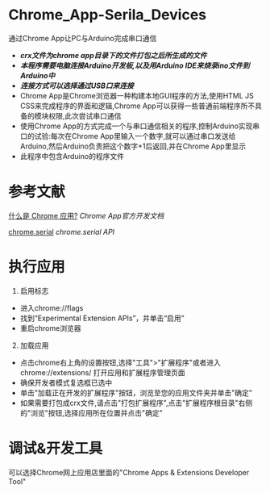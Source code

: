 # Chrome_App-Serila_Devices
通过Chrome App让PC与Arduino完成串口通信
- ***crx文件为chrome app目录下的文件打包之后所生成的文件***
- ***本程序需要电脑连接Arduino开发板,以及用Arduino IDE来烧录ino文件到Arduino中***
- ***连接方式可以选择通过USB口来连接***
- Chrome App是Chrome浏览器一种构建本地GUI程序的方法,使用HTML JS CSS来完成程序的界面和逻辑,Chrome App可以获得一些普通前端程序所不具备的模块权限,此次尝试串口通信
- 使用Chrome App的方式完成一个与串口通信相关的程序,控制Arduino实现串口的试验:每次在Chrome App里输入一个数字,就可以通过串口发送给Arduino,然后Arduino负责把这个数字+1后返回,并在Chrome App里显示
- 此程序中包含Arduino的程序文件

# 参考文献
[什么是 Chrome 应用?](https://crxdoc-zh.appspot.com/apps/about_apps) *Chrome App官方开发文档*

[chrome.serial](https://crxdoc-zh.appspot.com/apps/serial) *chrome.serial API*

# 执行应用
1. 启用标志
- 进入chrome://flags
- 找到“Experimental Extension APIs”，并单击“启用”
- 重启chrome浏览器

2. 加载应用
- 点击chrome右上角的设置按钮,选择"工具">"扩展程序"或者进入chrome://extensions/ 打开应用和扩展程序管理页面
- 确保开发者模式复选框已选中
- 单击"加载正在开发的扩展程序"按钮，浏览至您的应用文件夹并单击"确定"
- 如果需要打包成crx文件,请点击"打包扩展程序",点击"扩展程序根目录"右侧的"浏览"按钮,选择应用所在位置并点击"确定"

# 调试&开发工具
可以选择Chrome网上应用店里面的"Chrome Apps & Extensions Developer Tool"
